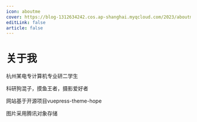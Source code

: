 ```yaml
---
icon: aboutme
cover: https://blog-1312634242.cos.ap-shanghai.myqcloud.com/2023/aboutme.jpg
editLink: false
article: false
---
```


# 关于我

杭州某电专计算机专业研二学生

科研狗混子，摸鱼王者，摄影爱好者

网站基于开源项目vuepress-theme-hope

图片采用腾讯对象存储

